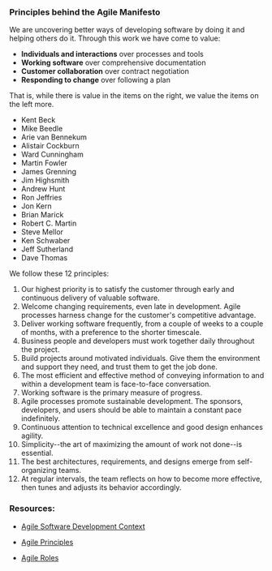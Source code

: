 

### Principles behind the Agile Manifesto

We are uncovering better ways of developing software by doing it and helping others do it. Through this work we have come to value:

+ **Individuals and interactions** over processes and tools
+ **Working software** over comprehensive documentation
+ **Customer collaboration** over contract negotiation
+ **Responding to change** over following a plan

That is, while there is value in the items on the right, we value the items on the left more.

+ Kent Beck
+ Mike Beedle
+ Arie van Bennekum
+ Alistair Cockburn
+ Ward Cunningham
+ Martin Fowler
+ James Grenning
+ Jim Highsmith
+ Andrew Hunt
+ Ron Jeffries
+ Jon Kern
+ Brian Marick
+ Robert C. Martin
+ Steve Mellor
+ Ken Schwaber
+ Jeff Sutherland
+ Dave Thomas

We follow these 12 principles:

1. Our highest priority is to satisfy the customer through early and continuous delivery of valuable software.
1. Welcome changing requirements, even late in development. Agile processes harness change for the customer's competitive advantage.
1. Deliver working software frequently, from a couple of weeks to a couple of months, with a preference to the shorter timescale.
1. Business people and developers must work together daily throughout the project.
1. Build projects around motivated individuals. Give them the environment and support they need, and trust them to get the job done.
1. The most efficient and effective method of conveying information to and within a development team is face-to-face conversation.
1. Working software is the primary measure of progress.
1. Agile processes promote sustainable development. The sponsors, developers, and users should be able to maintain a constant pace indefinitely.
1. Continuous attention to technical excellence and good design enhances agility.
1. Simplicity--the art of maximizing the amount of work not done--is essential.
1. The best architectures, requirements, and designs emerge from self-organizing teams.
1. At regular intervals, the team reflects on how to become more effective, then tunes and adjusts its behavior accordingly.

### Resources:
+ [Agile Software Development Context](https://prod-edxapp.edx-cdn.org/assets/courseware/v1/2ecc19208183cadd82cedb9dfd434bb9/asset-v1:ETHx+ASD.1x+1T2018+type@asset+block/agile-edx_A_context.pdf)

+ [Agile Principles](https://prod-edxapp.edx-cdn.org/assets/courseware/v1/d5d1e19b7963d085049e0fba4274e0ba/asset-v1:ETHx+ASD.1x+1T2018+type@asset+block/agile-edx_B_principles.pdf)

+ [Agile Roles](https://prod-edxapp.edx-cdn.org/assets/courseware/v1/394cc3b695dc4d8fb408dad4b772089c/asset-v1:ETHx+ASD.1x+1T2018+type@asset+block/agile-edx_C_roles.pdf)
